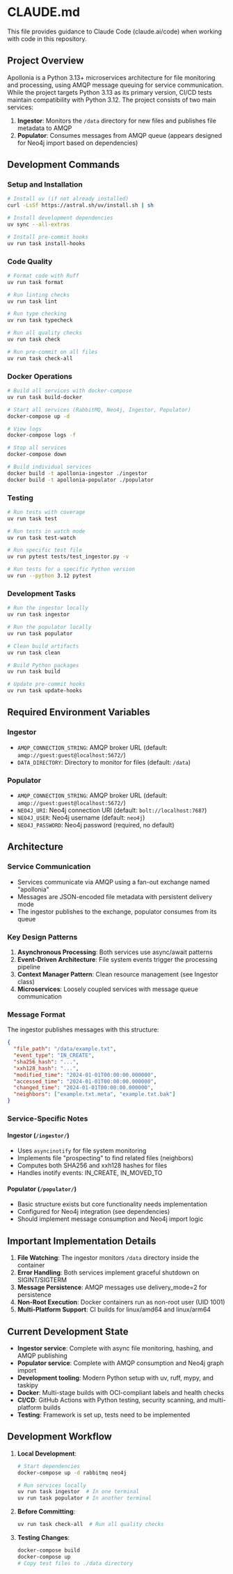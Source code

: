 # CLAUDE.md

This file provides guidance to Claude Code (claude.ai/code) when working with code in this
repository.

## Project Overview

Apollonia is a Python 3.13+ microservices architecture for file monitoring and processing, using
AMQP message queuing for service communication. While the project targets Python 3.13 as its primary
version, CI/CD tests maintain compatibility with Python 3.12. The project consists of two main
services:

1. **Ingestor**: Monitors the `/data` directory for new files and publishes file metadata to AMQP
1. **Populator**: Consumes messages from AMQP queue (appears designed for Neo4j import based on
   dependencies)

## Development Commands

### Setup and Installation

```bash
# Install uv (if not already installed)
curl -LsSf https://astral.sh/uv/install.sh | sh

# Install development dependencies
uv sync --all-extras

# Install pre-commit hooks
uv run task install-hooks
```

### Code Quality

```bash
# Format code with Ruff
uv run task format

# Run linting checks
uv run task lint

# Run type checking
uv run task typecheck

# Run all quality checks
uv run task check

# Run pre-commit on all files
uv run task check-all
```

### Docker Operations

```bash
# Build all services with docker-compose
uv run task build-docker

# Start all services (RabbitMQ, Neo4j, Ingestor, Populator)
docker-compose up -d

# View logs
docker-compose logs -f

# Stop all services
docker-compose down

# Build individual services
docker build -t apollonia-ingestor ./ingestor
docker build -t apollonia-populator ./populator
```

### Testing

```bash
# Run tests with coverage
uv run task test

# Run tests in watch mode
uv run task test-watch

# Run specific test file
uv run pytest tests/test_ingestor.py -v

# Run tests for a specific Python version
uv run --python 3.12 pytest
```

### Development Tasks

```bash
# Run the ingestor locally
uv run task ingestor

# Run the populator locally
uv run task populator

# Clean build artifacts
uv run task clean

# Build Python packages
uv run task build

# Update pre-commit hooks
uv run task update-hooks
```

## Required Environment Variables

### Ingestor

- `AMQP_CONNECTION_STRING`: AMQP broker URL (default: `amqp://guest:guest@localhost:5672/`)
- `DATA_DIRECTORY`: Directory to monitor for files (default: `/data`)

### Populator

- `AMQP_CONNECTION_STRING`: AMQP broker URL (default: `amqp://guest:guest@localhost:5672/`)
- `NEO4J_URI`: Neo4j connection URI (default: `bolt://localhost:7687`)
- `NEO4J_USER`: Neo4j username (default: `neo4j`)
- `NEO4J_PASSWORD`: Neo4j password (required, no default)

## Architecture

### Service Communication

- Services communicate via AMQP using a fan-out exchange named "apollonia"
- Messages are JSON-encoded file metadata with persistent delivery mode
- The ingestor publishes to the exchange, populator consumes from its queue

### Key Design Patterns

1. **Asynchronous Processing**: Both services use async/await patterns
1. **Event-Driven Architecture**: File system events trigger the processing pipeline
1. **Context Manager Pattern**: Clean resource management (see Ingestor class)
1. **Microservices**: Loosely coupled services with message queue communication

### Message Format

The ingestor publishes messages with this structure:

```json
{
  "file_path": "/data/example.txt",
  "event_type": "IN_CREATE",
  "sha256_hash": "...",
  "xxh128_hash": "...",
  "modified_time": "2024-01-01T00:00:00.000000",
  "accessed_time": "2024-01-01T00:00:00.000000",
  "changed_time": "2024-01-01T00:00:00.000000",
  "neighbors": ["example.txt.meta", "example.txt.bak"]
}
```

### Service-Specific Notes

#### Ingestor (`/ingestor/`)

- Uses `asyncinotify` for file system monitoring
- Implements file "prospecting" to find related files (neighbors)
- Computes both SHA256 and xxh128 hashes for files
- Handles inotify events: IN_CREATE, IN_MOVED_TO

#### Populator (`/populator/`)

- Basic structure exists but core functionality needs implementation
- Configured for Neo4j integration (see dependencies)
- Should implement message consumption and Neo4j import logic

## Important Implementation Details

1. **File Watching**: The ingestor monitors `/data` directory inside the container
1. **Error Handling**: Both services implement graceful shutdown on SIGINT/SIGTERM
1. **Message Persistence**: AMQP messages use delivery_mode=2 for persistence
1. **Non-Root Execution**: Docker containers run as non-root user (UID 1001)
1. **Multi-Platform Support**: CI builds for linux/amd64 and linux/arm64

## Current Development State

- **Ingestor service**: Complete with async file monitoring, hashing, and AMQP publishing
- **Populator service**: Complete with AMQP consumption and Neo4j graph import
- **Development tooling**: Modern Python setup with uv, ruff, mypy, and taskipy
- **Docker**: Multi-stage builds with OCI-compliant labels and health checks
- **CI/CD**: GitHub Actions with Python testing, security scanning, and multi-platform builds
- **Testing**: Framework is set up, tests need to be implemented

## Development Workflow

1. **Local Development**:

   ```bash
   # Start dependencies
   docker-compose up -d rabbitmq neo4j

   # Run services locally
   uv run task ingestor  # In one terminal
   uv run task populator # In another terminal
   ```

1. **Before Committing**:

   ```bash
   uv run task check-all  # Run all quality checks
   ```

1. **Testing Changes**:

   ```bash
   docker-compose build
   docker-compose up
   # Copy test files to ./data directory
   ```
